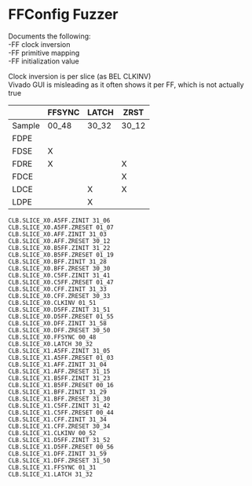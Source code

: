 # FFConfig Fuzzer

Documents the following:  
-FF clock inversion  
-FF primitive mapping  
-FF initialization value  

Clock inversion is per slice (as BEL CLKINV)  
Vivado GUI is misleading as it often shows it per FF, which is not actually true  

|      |FFSYNC|LATCH|ZRST |
|------|------|-----|-----|
|Sample| 00_48|30_32|30_12|
|FDPE  |      |     |     |
|FDSE  |   X  |     |     |
|FDRE  |   X  |     |  X  |
|FDCE  |      |     |  X  |
|LDCE  |      |  X  |  X  |
|LDPE  |      |  X  |     |


```
CLB.SLICE_X0.A5FF.ZINIT 31_06
CLB.SLICE_X0.A5FF.ZRESET 01_07
CLB.SLICE_X0.AFF.ZINIT 31_03
CLB.SLICE_X0.AFF.ZRESET 30_12
CLB.SLICE_X0.B5FF.ZINIT 31_22
CLB.SLICE_X0.B5FF.ZRESET 01_19
CLB.SLICE_X0.BFF.ZINIT 31_28
CLB.SLICE_X0.BFF.ZRESET 30_30
CLB.SLICE_X0.C5FF.ZINIT 31_41
CLB.SLICE_X0.C5FF.ZRESET 01_47
CLB.SLICE_X0.CFF.ZINIT 31_33
CLB.SLICE_X0.CFF.ZRESET 30_33
CLB.SLICE_X0.CLKINV 01_51
CLB.SLICE_X0.D5FF.ZINIT 31_51
CLB.SLICE_X0.D5FF.ZRESET 01_55
CLB.SLICE_X0.DFF.ZINIT 31_58
CLB.SLICE_X0.DFF.ZRESET 30_50
CLB.SLICE_X0.FFSYNC 00_48
CLB.SLICE_X0.LATCH 30_32
CLB.SLICE_X1.A5FF.ZINIT 31_05
CLB.SLICE_X1.A5FF.ZRESET 01_03
CLB.SLICE_X1.AFF.ZINIT 31_04
CLB.SLICE_X1.AFF.ZRESET 31_15
CLB.SLICE_X1.B5FF.ZINIT 31_23
CLB.SLICE_X1.B5FF.ZRESET 00_16
CLB.SLICE_X1.BFF.ZINIT 31_29
CLB.SLICE_X1.BFF.ZRESET 31_30
CLB.SLICE_X1.C5FF.ZINIT 31_42
CLB.SLICE_X1.C5FF.ZRESET 00_44
CLB.SLICE_X1.CFF.ZINIT 31_34
CLB.SLICE_X1.CFF.ZRESET 30_34
CLB.SLICE_X1.CLKINV 00_52
CLB.SLICE_X1.D5FF.ZINIT 31_52
CLB.SLICE_X1.D5FF.ZRESET 00_56
CLB.SLICE_X1.DFF.ZINIT 31_59
CLB.SLICE_X1.DFF.ZRESET 31_50
CLB.SLICE_X1.FFSYNC 01_31
CLB.SLICE_X1.LATCH 31_32
```

